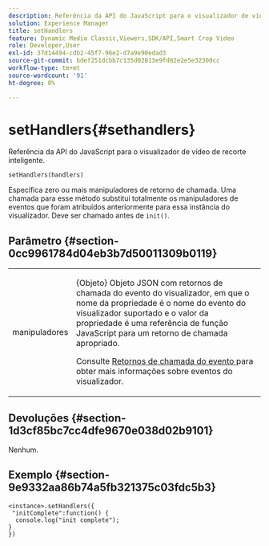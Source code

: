 ```yaml
---
description: Referência da API do JavaScript para o visualizador de vídeo de recorte inteligente.
solution: Experience Manager
title: setHandlers
feature: Dynamic Media Classic,Viewers,SDK/API,Smart Crop Video
role: Developer,User
exl-id: 37d14494-cdb2-45f7-96e2-d7a9e90edad3
source-git-commit: bdef251dcbb7c135d02813e9fd82e2e5e32300cc
workflow-type: tm+mt
source-wordcount: '91'
ht-degree: 0%

---
```


# setHandlers{#sethandlers}

Referência da API do JavaScript para o visualizador de vídeo de recorte inteligente.

`setHandlers(handlers)`

Especifica zero ou mais manipuladores de retorno de chamada. Uma chamada para esse método substitui totalmente os manipuladores de eventos que foram atribuídos anteriormente para essa instância do visualizador. Deve ser chamado antes de `init()`.

## Parâmetro {#section-0cc9961784d04eb3b7d50011309b0119}

<table id="table_896DFF34A68A403DB93A6D597461A573"> 
 <tbody> 
  <tr> 
   <td colname="col1"> <p> <span class="codeph"> <span class="varname"> manipuladores </span> </span> </p> </td> 
   <td colname="col2"> <p> <span class="codeph"> {Objeto} </span> Objeto JSON com retornos de chamada do evento do visualizador, em que o nome da propriedade é o nome do evento do visualizador suportado e o valor da propriedade é uma referência de função JavaScript para um retorno de chamada apropriado. </p> <p>Consulte <a href="../../../c-html5-aem-asset-viewers/c-html5-aem-smartcropvideo/c-html5-aem-smartcropvideo-viewer-event-callbacks.md#concept-ebe5a4c1853d4912a919d86df35c1f6d" format="dita" scope="local"> Retornos de chamada do evento </a> para obter mais informações sobre eventos do visualizador. </p> </td> 
  </tr> 
 </tbody> 
</table>

## Devoluções {#section-1d3cf85bc7cc4dfe9670e038d02b9101}

Nenhum.

## Exemplo {#section-9e9332aa86b74a5fb321375c03fdc5b3}

```
<instance>.setHandlers({ 
 "initComplete":function() { 
  console.log("init complete"); 
} 
})
```
